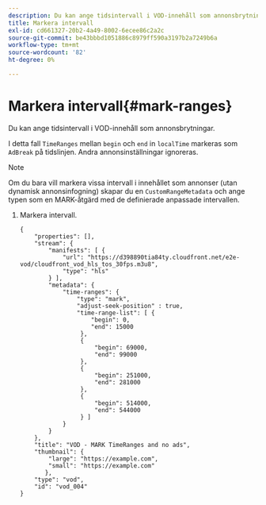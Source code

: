 ```yaml
---
description: Du kan ange tidsintervall i VOD-innehåll som annonsbrytningar.
title: Markera intervall
exl-id: cd661327-20b2-4a49-8002-6ecee86c2a2c
source-git-commit: be43bbbd1051886c8979ff590a3197b2a7249b6a
workflow-type: tm+mt
source-wordcount: '82'
ht-degree: 0%

---
```


# Markera intervall{#mark-ranges}

Du kan ange tidsintervall i VOD-innehåll som annonsbrytningar.

I detta fall `TimeRanges` mellan `begin` och `end` in `localTime` markeras som `AdBreak` på tidslinjen. Andra annonsinställningar ignoreras.

>[!NOTE]
>
>Om du bara vill markera vissa intervall i innehållet som annonser (utan dynamisk annonsinfogning) skapar du en `CustomRangeMetadata` och ange typen som en MARK-åtgärd med de definierade anpassade intervallen.

1. Markera intervall.

   ```
   {   
       "properties": [],
       "stream": {
           "manifests": [ {
               "url": "https://d398890tia84ty.cloudfront.net/e2e-vod/cloudfront_vod_hls_tos_30fps.m3u8",
               "type": "hls"
           } ],
           "metadata": {
               "time-ranges": {
                   "type": "mark",
                   "adjust-seek-position" : true,   
                   "time-range-list": [ {
                       "begin": 0,
                       "end": 15000
                    },
                    {
                        "begin": 69000,
                        "end": 99000
                    },
                    {
                        "begin": 251000,
                        "end": 281000
                    },
                    {
                        "begin": 514000,
                        "end": 544000
                    } ]
               }
           }           
       },   
       "title": "VOD - MARK TimeRanges and no ads",
       "thumbnail": {
           "large": "https://example.com",
           "small": "https://example.com"
          },
       "type": "vod",
       "id": "vod_004"
   }
   ```
